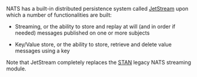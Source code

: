 NATS has a built-in distributed persistence system called [JetStream](/jetstream/jetstream.md) upon which a number of functionalities are built:

* Streaming, or the ability to store and replay at will (and in order if needed) messages published on one or more subjects
  
* Key/Value store, or the ability to store, retrieve and delete value messages using a key

Note that JetStream completely replaces the [STAN](/legacy-stan.md) legacy NATS streaming module.